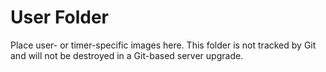 # User Folder

Place user- or timer-specific images here. This folder is not tracked by Git and will not be destroyed in a Git-based server upgrade.
